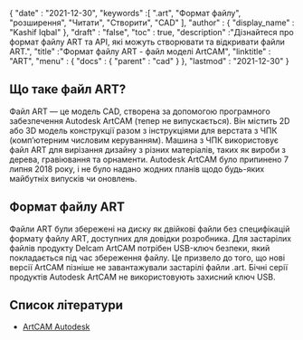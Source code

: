 {
  "date" : "2021-12-30",
  "keywords" :[ ".art", "Формат файлу", "розширення", "Читати", "Створити", "CAD" ],
  "author" : {
    "display_name" : "Kashif Iqbal"
},
  "draft" : "false",
  "toc" : true,
  "description" :"Дізнайтеся про формат файлу ART та API, які можуть створювати та відкривати файли ART.",
  "title" :"Формат файлу ART - файл моделі ArtCAM",
  "linktitle" : "ART",
  "menu" : {
    "docs" : {
      "parent" : "cad"
}
},
  "lastmod" : "2021-12-30"
}

## Що таке файл ART?

Файл ART — це модель CAD, створена за допомогою програмного забезпечення Autodesk ArtCAM (тепер не випускається). Він містить 2D або 3D модель конструкції разом з інструкціями для верстата з ЧПК (комп’ютерним числовим керуванням). Машина з ЧПК використовує файл ART для вирізання дизайну з різних матеріалів, таких як вироби з дерева, гравіювання та орнаменти. Autodesk ArtCAM було припинено 7 липня 2018 року, і не було надано жодних планів щодо будь-яких майбутніх випусків чи оновлень.

## Формат файлу ART

Файли ART були збережені на диску як двійкові файли без специфікацій формату файлу ART, доступних для довідки розробника. Для застарілих файлів продукту Delcam ArtCAM потрібен USB-ключ безпеки, який покладається під час збереження файлу. Це призвело до того, що нові версії ArtCAM пізніше не завантажували застарілі файли .art. Бічні серії продуктів Autodesk ArtCAM не використовують захисний ключ USB.

## Список літератури

* [ArtCAM Autodesk](https://www.autodesk.com/products/artcam/overview)


